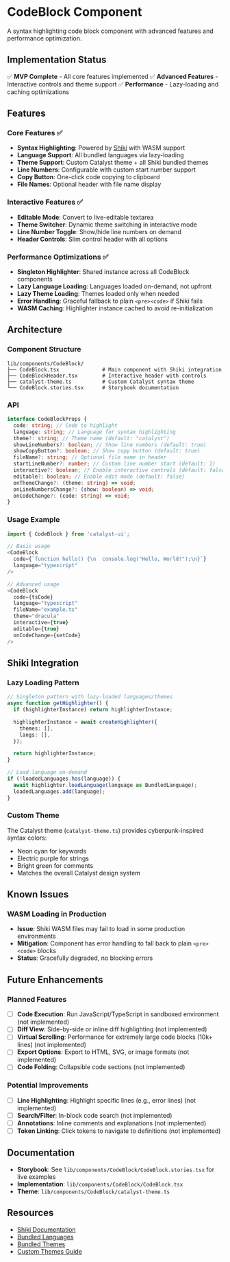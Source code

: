 # CodeBlock Component

A syntax highlighting code block component with advanced features and performance optimization.

## Implementation Status

✅ **MVP Complete** - All core features implemented
✅ **Advanced Features** - Interactive controls and theme support
✅ **Performance** - Lazy-loading and caching optimizations

## Features

### Core Features ✅

- **Syntax Highlighting**: Powered by [Shiki](https://shiki.matsu.io/) with WASM support
- **Language Support**: All bundled languages via lazy-loading
- **Theme Support**: Custom Catalyst theme + all Shiki bundled themes
- **Line Numbers**: Configurable with custom start number support
- **Copy Button**: One-click code copying to clipboard
- **File Names**: Optional header with file name display

### Interactive Features ✅

- **Editable Mode**: Convert to live-editable textarea
- **Theme Switcher**: Dynamic theme switching in interactive mode
- **Line Number Toggle**: Show/hide line numbers on demand
- **Header Controls**: Slim control header with all options

### Performance Optimizations ✅

- **Singleton Highlighter**: Shared instance across all CodeBlock components
- **Lazy Language Loading**: Languages loaded on-demand, not upfront
- **Lazy Theme Loading**: Themes loaded only when needed
- **Error Handling**: Graceful fallback to plain `<pre><code>` if Shiki fails
- **WASM Caching**: Highlighter instance cached to avoid re-initialization

## Architecture

### Component Structure

```
lib/components/CodeBlock/
├── CodeBlock.tsx              # Main component with Shiki integration
├── CodeBlockHeader.tsx        # Interactive header with controls
├── catalyst-theme.ts          # Custom Catalyst syntax theme
└── CodeBlock.stories.tsx      # Storybook documentation
```

### API

```typescript
interface CodeBlockProps {
  code: string; // Code to highlight
  language: string; // Language for syntax highlighting
  theme?: string; // Theme name (default: "catalyst")
  showLineNumbers?: boolean; // Show line numbers (default: true)
  showCopyButton?: boolean; // Show copy button (default: true)
  fileName?: string; // Optional file name in header
  startLineNumber?: number; // Custom line number start (default: 1)
  interactive?: boolean; // Enable interactive controls (default: false)
  editable?: boolean; // Enable edit mode (default: false)
  onThemeChange?: (theme: string) => void;
  onLineNumbersChange?: (show: boolean) => void;
  onCodeChange?: (code: string) => void;
}
```

### Usage Example

```typescript
import { CodeBlock } from 'catalyst-ui';

// Basic usage
<CodeBlock
  code={`function hello() {\n  console.log("Hello, World!");\n}`}
  language="typescript"
/>

// Advanced usage
<CodeBlock
  code={tsCode}
  language="typescript"
  fileName="example.ts"
  theme="dracula"
  interactive={true}
  editable={true}
  onCodeChange={setCode}
/>
```

## Shiki Integration

### Lazy Loading Pattern

```typescript
// Singleton pattern with lazy-loaded languages/themes
async function getHighlighter() {
  if (highlighterInstance) return highlighterInstance;

  highlighterInstance = await createHighlighter({
    themes: [],
    langs: [],
  });

  return highlighterInstance;
}

// Load language on-demand
if (!loadedLanguages.has(language)) {
  await highlighter.loadLanguage(language as BundledLanguage);
  loadedLanguages.add(language);
}
```

### Custom Theme

The Catalyst theme (`catalyst-theme.ts`) provides cyberpunk-inspired syntax colors:

- Neon cyan for keywords
- Electric purple for strings
- Bright green for comments
- Matches the overall Catalyst design system

## Known Issues

### WASM Loading in Production

- **Issue**: Shiki WASM files may fail to load in some production environments
- **Mitigation**: Component has error handling to fall back to plain `<pre><code>` blocks
- **Status**: Gracefully degraded, no blocking errors

## Future Enhancements

### Planned Features

- [ ] **Code Execution**: Run JavaScript/TypeScript in sandboxed environment (not implemented)
- [ ] **Diff View**: Side-by-side or inline diff highlighting (not implemented)
- [ ] **Virtual Scrolling**: Performance for extremely large code blocks (10k+ lines) (not implemented)
- [ ] **Export Options**: Export to HTML, SVG, or image formats (not implemented)
- [ ] **Code Folding**: Collapsible code sections (not implemented)

### Potential Improvements

- [ ] **Line Highlighting**: Highlight specific lines (e.g., error lines) (not implemented)
- [ ] **Search/Filter**: In-block code search (not implemented)
- [ ] **Annotations**: Inline comments and explanations (not implemented)
- [ ] **Token Linking**: Click tokens to navigate to definitions (not implemented)

## Documentation

- **Storybook**: See `lib/components/CodeBlock/CodeBlock.stories.tsx` for live examples
- **Implementation**: `lib/components/CodeBlock/CodeBlock.tsx`
- **Theme**: `lib/components/CodeBlock/catalyst-theme.ts`

## Resources

- [Shiki Documentation](https://shiki.matsu.io/)
- [Bundled Languages](https://shiki.matsu.io/languages)
- [Bundled Themes](https://shiki.matsu.io/themes)
- [Custom Themes Guide](https://shiki.matsu.io/guide/load-theme)
